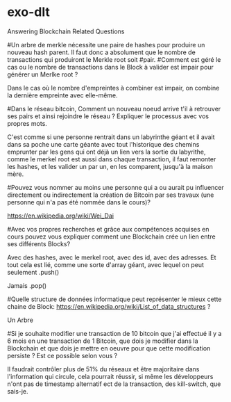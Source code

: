 # exo-dlt
Answering Blockchain Related Questions

#Un arbre de merkle nécessite une paire de hashes pour produire un nouveau hash parent. Il faut donc a absolument que le nombre de transactions qui produiront le Merkle root soit #pair.
#Comment est géré le cas ou le nombre de transactions dans le Block à valider est impair pour générer un Merlke root ?

 Dans le cas où le nombre d'empreintes à combiner est impair, on combine la dernière empreinte avec elle-même. 

#Dans le réseau bitcoin, Comment un nouveau noeud arrive t'il à retrouver ses pairs et ainsi rejoindre le réseau ? Expliquer le processus avec vos propres mots.

C'est comme si une personne rentrait dans un labyrinthe géant et il avait dans sa poche une carte géante avec tout l'historique des chemins emprunter par les gens qui ont déjà un lien vers la sortie du labyrithe, comme le merkel root est aussi dans chaque transaction, il faut remonter les hashes, et les valider un par un, en les comparent, jusqu'à la maison mère. 


#Pouvez vous nommer au moins une personne qui a ou aurait pu influencer directement ou indirectement la création de Bitcoin par ses travaux (une personne qui n'a pas été nommée dans le cours)?

https://en.wikipedia.org/wiki/Wei_Dai

#Avec vos propres recherches et grâce aux compétences acquises en cours pouvez vous expliquer comment une Blockchain crée un lien entre ses différents Blocks?

Avec des hashes, avec le merkel root, avec des id, avec des adresses. Et tout cela est lié, comme une sorte d'array géant, avec lequel on peut seulement .push()

Jamais .pop()

#Quelle structure de données informatique peut représenter le mieux cette chaine de Block: https://en.wikipedia.org/wiki/List_of_data_structures ?

Un Arbre

#Si je souhaite modifier une transaction de 10 bitcoin que j'ai effectué il y a 6 mois en une transaction de 1 Bitcoin, que dois je modifier dans la Blockchain et que dois je mettre en oeuvre pour que cette modification persiste ?
Est ce possible selon vous ?

Il faudrait contrôler plus de 51% du réseaux et être majoritaire dans l'information qui circule, cela pourrait réussir, si même les développeurs n'ont pas de timestamp alternatif ect de la transaction, des kill-switch, que sais-je. 

